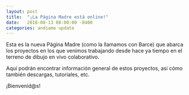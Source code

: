 ```yaml
---
layout: post
title:  "¡La Página Madre está online!"
date:   2018-08-13 08:00:00 -0400
categories: andiamo update
---
```


Esta es la nueva Página Madre (como la llamamos con Barce) que abarca los proyectos en los que 
venimos trabajando desde hace ya tiempo en el terreno de dibujo en vivo colaborativo. 

Aquí podrán encontrar información general de estos proyectos, asi cómo también descargas, tutoriales, etc.

¡Bienvenid@s!